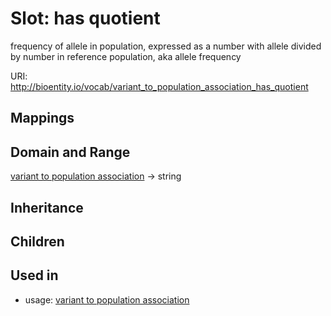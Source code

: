 # Slot: has quotient


frequency of allele in population, expressed as a number with allele divided by number in reference population, aka allele frequency

URI: http://bioentity.io/vocab/variant_to_population_association_has_quotient
## Mappings

## Domain and Range

[variant to population association](VariantToPopulationAssociation.md) -> string
## Inheritance

## Children

## Used in

 *  usage: [variant to population association](VariantToPopulationAssociation.md)
